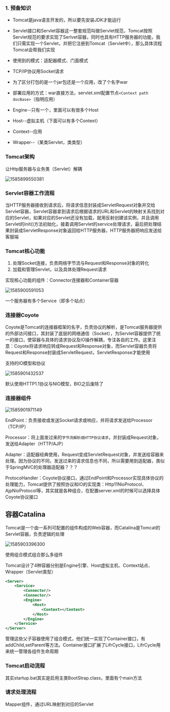### 1. 预备知识

* Tomcat是java语言开发的，所以要先安装JDK才能运行

* Servlet接口和Servlet容器这一整套规范叫做Servlet规范，Tomcat按照Servlet规范的要求实现了Serlvet容器，同时也具有HTTP服务器的功能，我们只需实现一个Servlet，并把它注册到Tomcat（Servlet中），那么具体流程Tomcat会帮我们实现
* 使用到的模式：适配器模式、门面模式
* TCP/IP协议用Socket请求
* 为了区分打包的是一个jar包还是一个应用，改了个名字war
* 部署应用的方式：war直接方法，servlet.xml配置节点`<Context path docBase>`（指明应用）
* Engine--只有一个，里面可以有很多个Host
* Host--虚拟主机（下面可以有多个Context）
* Context--应用
* Wrapper--（某类Servlet，类类型）





### Tomcat架构

让Http服务器与业务类（Servlet）解耦

![1585899550381](C:\Users\Howl\AppData\Roaming\Typora\typora-user-images\1585899550381.png)





### Servlet容器工作流程

当HTTP服务器接收到请求后，将请求信息封装成ServletRequest对象并交给Servlet容器，Servlet容器拿到请求后根据请求的URL和Servlet的映射关系找到对应的Servlet，如果对应的Servlet还没有加载，就用反射创建该实例，并且调用Servlet的init()方法初始化，接着调用Servlet的service处理请求，最后把处理结果封装成ServletResponse对象返回给HTTP服务器，HTTP服务器把响应发送给客服端







### Tomcat核心功能

1. 处理Socket连接，负责网络字节流与Request和Response对象的转化
2. 加载和管理Servlet，以及具体处理Request请求

实现核心功能的组件：Connector连接器和Container容器





![1585900591053](C:\Users\Howl\AppData\Roaming\Typora\typora-user-images\1585900591053.png)

一个服务器有多个Service（即多个站点）





### 连接器Coyote

Coyote是Tomcat的连接器框架的名字，负责协议的解析，是Tomcat服务器提供的外部访问接口，其封装了底层的网络通信（Socket），为Servlet容器提供了统一的接口，使容器与具体的请求协议及IO操作解耦，专注各自的工作。这里注意：Coyote将请求响应转成Request和Response对象，而Servlet容器负责将Request和Response封装成ServletRequest，ServletResponse才能使用





支持的IO模型和协议

![1585901432537](C:\Users\Howl\AppData\Roaming\Typora\typora-user-images\1585901432537.png)

默认使用HTTP1.1协议与NIO模型，BIO之后废除了







### 连接器组件

![1585901971149](C:\Users\Howl\AppData\Roaming\Typora\typora-user-images\1585901971149.png)



EndPoint：负责接收或发送Socket请求或响应，并将请求发送给Processor（TCP/IP）

Processor：将上面发过来的`字节流解析成HTTP协议请求`，并封装成Request对象，发送给Adapter（HTTP/AJP）

Adapter：适配器经典使用，Request变成ServletRequest对象，并发送给容器来处理。因为协议的不同，发送过来的请求信息也不同，所以需要用到适配器，类似于SpringMVC的处理器适配器？？？

ProtocoHandler：Coyote协议接口，通过EndPoint和Processor实现具体协议的处理能力，Tomcat提供了按照协议和IO的实现类：Http11NioProtocol、AjpNioProtocol等，其实就是各种组合，在配置server.xml的时候可以选择具体Coyote协议接口











## 容器Catalina

Tomcat是一个由一系列可配置的组件构成的Web容器，而Catalina是Tomcat的Servlet容器，负责逻辑的处理

![1585903396300](C:\Users\Howl\AppData\Roaming\Typora\typora-user-images\1585903396300.png)





使用组合模式组合那么多组件





Tomcat设计了4种容器分别是Engine引擎、Host虚拟主机、Context站点、Wrapper（Servlet类型）

```xml
<Server>
    <Service>
    	<Connector/>
        <Connector/>
        <Engine>
        	<Host>
            	<Context></Context>
            </Host>
        </Engine>
    </Service>
</Server>
```

管理这些父子容器使用了组合模式，他们统一实现了Container接口，有addChild,setParent等方法。Container接口扩展了LifrCycle接口，LifrCycle用来统一管理各组件生命周期











### Tomcat启动流程

其实startup.bat其实是启用主类BootStrap.class，里面有个main方法









### 请求处理流程

Mapper组件，通过URL映射到对应的Servlet